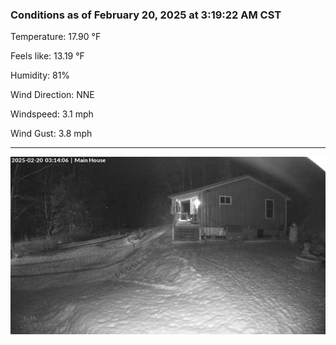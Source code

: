 ### Conditions as of February 20, 2025 at 3:19:22 AM CST 

Temperature: 17.90 &deg;F

Feels like: 13.19 &deg;F

Humidity: 81%

Wind Direction: NNE

Windspeed: 3.1 mph

Wind Gust: 3.8 mph

---

<img src="./images/latest.jpeg"/>

